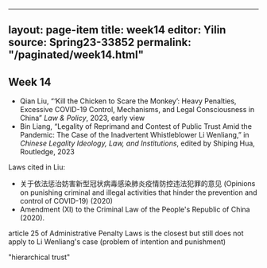 
---
layout: page-item
title: week14
editor: Yilin
source: Spring23-33852
permalink: "/paginated/week14.html"
---

## Week 14

- Qian Liu, “‘Kill the Chicken to Scare the Monkey’: Heavy Penalties, Excessive COVID-19 Control, Mechanisms, and Legal Consciousness in China” *Law & Policy*, 2023, early view
- Bin Liang, “Legality of Reprimand and Contest of Public Trust Amid the Pandemic: The Case of the Inadvertent Whistleblower Li Wenliang,” in *Chinese Legality Ideology, Law, and Institutions*, edited by Shiping Hua, Routledge, 2023

Laws cited in Liu:
- 关于依法惩治妨害新型冠状病毒感染肺炎疫情防控违法犯罪的意见 (Opinions on punishing criminal and illegal activities that hinder the prevention and control of COVID-19) (2020)
- Amendment (XI) to the Criminal Law of the People's Republic of China (2020).

article 25 of Administrative Penalty Laws is the closest but still does not apply to Li Wenliang's case (problem of intention and punishment)

"hierarchical trust"